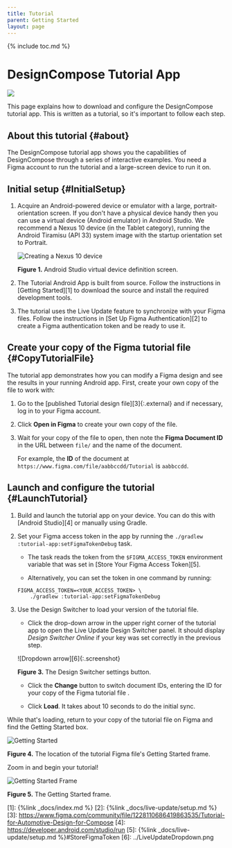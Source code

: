 ```yaml
---
title: Tutorial
parent: Getting Started
layout: page
---
```


{% include toc.md %}

# DesignCompose Tutorial App

<img src="../tutorial-doc-2x.png">

This page explains how to download and configure the DesignCompose tutorial app.
This is written as a tutorial, so it's important to follow each step.

## About this tutorial {#about}

The DesignCompose tutorial app shows you the capabilities of DesignCompose
through a series of interactive examples. You need a Figma account to run the
tutorial and a large-screen device to run it on.

## Initial setup {#InitialSetup}

1.  Acquire an Android-powered device or emulator with a large,
    portrait-orientation screen. If you don't have a physical device handy then
    you can use a virtual device (Android emulator) in Android Studio. We
    recommend a Nexus 10 device (in the Tablet category), running the Android
    Tiramisu (API 33) system image with the startup orientation set to Portrait.

    ![Creating a Nexus 10
    device](../tablet-virt-dev.png)

    **Figure 1.** Android Studio virtual device definition screen.

1.  The Tutorial Android App is built from source. Follow the instructions in
    [Getting Started][1] to download the source and install the required
    development tools.

1.  The tutorial uses the Live Update feature to synchronize with your Figma
    files. Follow the instructions in [Set Up Figma Authentication][2] to create
    a Figma authentication token and be ready to use it.

## Create your copy of the Figma tutorial file {#CopyTutorialFile}

The tutorial app demonstrates how you can modify a Figma design and see the
results in your running Android app. First, create your own copy of the file to
work with:

1.  Go to the [published Tutorial design file][3]{:.external} and if necessary,
    log in to your Figma account.

1.  Click **Open in Figma** to create your own copy of the file.

1.  Wait for your copy of the file to open, then note the **Figma Document ID**
    in the URL between `file/` and the name of the document.

    For example, the **ID** of the document at
    `https://www.figma.com/file/aabbccdd/Tutorial` is `aabbccdd`.

## Launch and configure the tutorial {#LaunchTutorial}

1.  Build and launch the tutorial app on your device. You can do this with
    [Android Studio][4] or manually using Gradle.

1.  Set your Figma access token in the app by running the `./gradlew
    :tutorial-app:setFigmaTokenDebug` task.

    *   The task reads the token from the `$FIGMA_ACCESS_TOKEN` environment
        variable that was set in [Store Your Figma Access Token][5].

    *   Alternatively, you can set the token in one command by running:

    ```posix-terminal
    FIGMA_ACCESS_TOKEN=<YOUR_ACCESS_TOKEN> \
        ./gradlew :tutorial-app:setFigmaTokenDebug
    ```

1.  Use the Design Switcher to load your version of the tutorial file.

    *   Click the drop-down arrow in the upper right corner of the tutorial app
    to open the Live Update Design Switcher panel. It should display *Design
        Switcher Online* if your key was set correctly in the previous step.

    ![Dropdown arrow][6]{:.screenshot}

    **Figure 3.** The Design Switcher settings button.

    *   Click the **Change** button to switch document IDs, entering the ID for
    your copy of the Figma tutorial file .

    *   Click **Load**. It takes about 10 seconds to do the initial sync.

While that's loading, return to your copy of the tutorial file on Figma and find
the Getting Started box.

![Getting Started](../TutorialGettingStarted.png)

**Figure 4.** The location of the tutorial Figma file's Getting Started frame.

Zoom in and begin your tutorial!

![Getting Started Frame](../GettingStartedFrame.svg)

**Figure 5.** The Getting Started frame.

[1]: {%link _docs/index.md %}
[2]: {%link _docs/live-update/setup.md %}
[3]: https://www.figma.com/community/file/1228110686419863535/Tutorial-for-Automotive-Design-for-Compose
[4]: https://developer.android.com/studio/run
[5]: {%link _docs/live-update/setup.md %}#StoreFigmaToken
[6]: ../LiveUpdateDropdown.png
